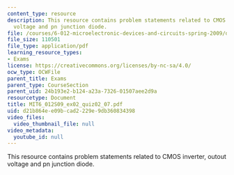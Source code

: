 ```yaml
---
content_type: resource
description: This resource contains problem statements related to CMOS inverter, outout
  voltage and pn junction diode.
file: /courses/6-012-microelectronic-devices-and-circuits-spring-2009/d21b864ee09bcad2229e9db360834398_MIT6_012S09_ex02_quiz02_07.pdf
file_size: 110501
file_type: application/pdf
learning_resource_types:
- Exams
license: https://creativecommons.org/licenses/by-nc-sa/4.0/
ocw_type: OCWFile
parent_title: Exams
parent_type: CourseSection
parent_uid: 24b193e2-b124-a23a-7326-01507aee2d9a
resourcetype: Document
title: MIT6_012S09_ex02_quiz02_07.pdf
uid: d21b864e-e09b-cad2-229e-9db360834398
video_files:
  video_thumbnail_file: null
video_metadata:
  youtube_id: null
---
```

This resource contains problem statements related to CMOS inverter, outout voltage and pn junction diode.